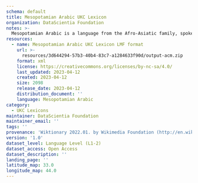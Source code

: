 ```yaml
---
schema: default
title: Mesopotamian Arabic UKC Lexicon
organization: DataScientia Foundation
notes: >-
  Mesopotamian Arabic is a language from the Afro-Asiatic family, spoken in Eurasia. The UKC Lexicon of Mesopotamian Arabic is represented as a lexico-semantic network. It consists of words, word senses, synsets, as well as sense-level and synset-level relationships.
resources:
  - name: Mesopotamian Arabic UKC Lexicon LMF format
    url: >-
      resources/3d644294-57b3-40b4-83c7-a1284633f90d/output-acm.zip
    format: xml
    license: https://creativecommons.org/licenses/by-nc-sa/4.0/
    last_updated: 2023-04-12
    created: 2023-04-12
    size: 2098
    release_date: 2023-04-12
    distribution_document: ''
    language: Mesopotamian Arabic
category:
  - UKC Lexicons
maintainer: DataScientia Foundation
maintainer_email: ''
tags: ''
provenance: 'Wiktionary 2022.01. by Wikimedia Foundation (http://en.wiktionary.org); CogNet 2.1 by Khuyagbaatar Batsuren, National University of Mongolia (http://cognet.ukc.disi.unitn.it); Princeton WordNet 2.1 by Princeton University (https://wordnet.princeton.edu)'
version: '1.0'
dataset_level: Language Level (L1-2)
dataset_access: Open Access
dataset_description: ''
landing_page: ''
latitude_map: 33.0
longitude_map: 44.0
---
```

